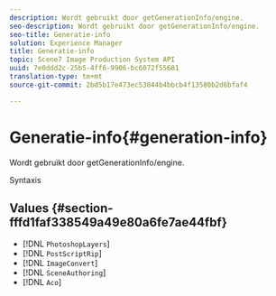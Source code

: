 ```yaml
---
description: Wordt gebruikt door getGenerationInfo/engine.
seo-description: Wordt gebruikt door getGenerationInfo/engine.
seo-title: Generatie-info
solution: Experience Manager
title: Generatie-info
topic: Scene7 Image Production System API
uuid: 7e0ddd2c-25b5-4ff6-9906-bc6072f55681
translation-type: tm+mt
source-git-commit: 2bd5b17e473ec53844b4bbcb4f13580b2d6bfaf4

---
```



# Generatie-info{#generation-info}

Wordt gebruikt door getGenerationInfo/engine.

Syntaxis

## Values {#section-fffd1faf338549a49e80a6fe7ae44fbf}

* [!DNL `PhotoshopLayers`]
* [!DNL `PostScriptRip`]
* [!DNL `ImageConvert`]
* [!DNL `SceneAuthoring`]
* [!DNL `Aco`]

